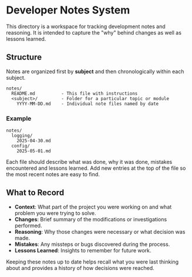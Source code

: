 # Developer Notes System

This directory is a workspace for tracking development notes and reasoning.
It is intended to capture the "why" behind changes as well as lessons learned.

## Structure

Notes are organized first by **subject** and then chronologically within each
subject.

```
notes/
  README.md          - This file with instructions
  <subject>/         - Folder for a particular topic or module
    YYYY-MM-DD.md    - Individual note files named by date
```

### Example

```
notes/
  logging/
    2025-04-30.md
  config/
    2025-05-01.md
```

Each file should describe what was done, why it was done, mistakes encountered
and lessons learned. Add new entries at the top of the file so the most recent
notes are easy to find.

## What to Record

- **Context**: What part of the project you were working on and what problem you
  were trying to solve.
- **Changes**: Brief summary of the modifications or investigations performed.
- **Reasoning**: Why those changes were necessary or what decision was made.
- **Mistakes**: Any missteps or bugs discovered during the process.
- **Lessons Learned**: Insights to remember for future work.

Keeping these notes up to date helps recall what you were last thinking about and
provides a history of how decisions were reached.
